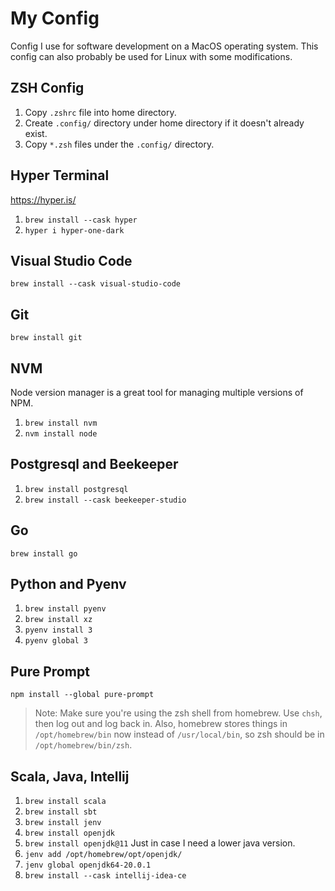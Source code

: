 # My Config

Config I use for software development on a MacOS operating system. This config can also
probably be used for Linux with some modifications.

## ZSH Config

1. Copy `.zshrc` file into home directory.
2. Create `.config/` directory under home directory if it doesn't already exist.
3. Copy `*.zsh` files under the `.config/` directory.

## Hyper Terminal

https://hyper.is/

1. `brew install --cask hyper`
2. `hyper i hyper-one-dark`

## Visual Studio Code

`brew install --cask visual-studio-code`

## Git

`brew install git`

## NVM

Node version manager is a great tool for managing multiple versions of
NPM.

1. `brew install nvm`
2. `nvm install node`

## Postgresql and Beekeeper
1. `brew install postgresql`
2. `brew install --cask beekeeper-studio`

## Go

`brew install go`

## Python and Pyenv

1. `brew install pyenv`
2. `brew install xz`
3. `pyenv install 3`
4. `pyenv global 3`

## Pure Prompt

`npm install --global pure-prompt`

> Note: Make sure you're using the zsh shell from homebrew. Use `chsh`, then log out and log back in.
> Also, homebrew stores things in `/opt/homebrew/bin` now instead of `/usr/local/bin`, so zsh should be
> in `/opt/homebrew/bin/zsh`.

## Scala, Java, Intellij
1. `brew install scala`
2. `brew install sbt`
3. `brew install jenv`
4. `brew install openjdk`
5. `brew install openjdk@11` Just in case I need a lower java version.
6. `jenv add /opt/homebrew/opt/openjdk/`
7. `jenv global openjdk64-20.0.1`
8. `brew install --cask intellij-idea-ce`
